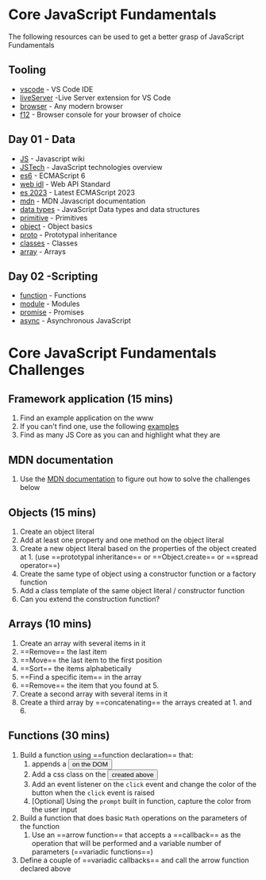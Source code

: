 # Core JavaScript Fundamentals

The following resources can be used to get a better grasp of JavaScript Fundamentals

## Tooling
- [vscode] - VS Code IDE
- [liveServer] -Live Server extension for VS Code
- [browser] - Any modern browser
- [f12] - Browser console for your browser of choice

## Day 01 - Data
- [JS] - Javascript wiki
- [JSTech] - JavaScript technologies overview
- [es6] - ECMAScript 6
- [web idl] - Web API Standard
- [es 2023] - Latest ECMAScript 2023
- [mdn] - MDN Javascript documentation
- [data types] - JavaScript Data types and data structures
- [primitive] - Primitives
- [object] - Object basics
- [proto] - Prototypal inheritance
- [classes] - Classes
- [array] - Arrays
## Day 02 -Scripting
- [function] - Functions
- [module] - Modules
- [promise] - Promises
- [async] - Asynchronous JavaScript

# Core JavaScript Fundamentals Challenges
## Framework application (15 mins)
1. Find an example application on the www
2. If you can't find one, use the following [examples]
3. Find as many JS Core as you can and highlight what they are

## MDN documentation
1. Use the [MDN documentation] to figure out how to solve the challenges below

## Objects (15 mins)
1. Create an object literal
2. Add at least one property and one method on the object literal
3.  Create a new object literal based on the properties of the object created at 1. (use ==prototypal inheritance== or ==Object.create== or ==spread operator==)
4. Create the same type of object using a constructor function or a factory function
5. Add a class template of the same object literal / constructor function
6. Can you extend the construction function?  

## Arrays (10 mins)
1. Create an array with several items in it
2. ==Remove== the last item
3. ==Move== the last item to the first position
4. ==Sort== the items alphabetically
5. ==Find a specific item== in the array
6. ==Remove== the item that you found at 5.
7. Create a second array with several items in it
8. Create a third array by ==concatenating== the arrays created at 1. and 6.

## Functions (30 mins)
1. Build a function using ==function declaration== that:
    1. appends a <button> on the DOM
    2. Add a css class on the <button> created above
   3. Add an event listener on the `click` event and change the color of the button when the `click` event is raised
   4. [Optional] Using the `prompt` built in function, capture the color from the user input
2. Build a function that does basic `Math` operations on the parameters of the function
   1. Use an ==arrow function== that accepts a ==callback== as the operation that will be performed and a variable number of parameters (==variadic functions==)
  2. Define a couple of ==variadic callbacks== and call the arrow function declared above


[examples]:<https://reactjs.org/community/examples.html>
[MDN documentation]:<https://developer.mozilla.org/en-US/>

[vscode]:<https://code.visualstudio.com/>
[liveServer]:<https://marketplace.visualstudio.com/items?itemName=ritwickdey.LiveServer>
[f12]:<https://firefox-source-docs.mozilla.org/devtools-user/browser_console/index.html>
[browser]:<https://caniuse.com/ciu/comparison>
[JS]:<https://en.wikipedia.org/wiki/JavaScript>
[JSTech]:<https://developer.mozilla.org/en-US/docs/Web/JavaScript/JavaScript_technologies_overview>
[es6]:<https://262.ecma-international.org/6.0/>
[web idl]:<https://webidl.spec.whatwg.org/>
[es 2023]:<https://tc39.es/ecma262/multipage/#sec-intro>
[mdn]:<https://developer.mozilla.org/en-US/docs/Web/JavaScript>
[data types]:<https://developer.mozilla.org/en-US/docs/Web/JavaScript/Data_structures>
[primitive]:<https://developer.mozilla.org/en-US/docs/Glossary/Primitive>
[object]:<https://developer.mozilla.org/en-US/docs/Learn/JavaScript/Objects/Basics>
[proto]:<https://developer.mozilla.org/en-US/docs/Web/JavaScript/Inheritance_and_the_prototype_chain>
[classes]:<https://developer.mozilla.org/en-US/docs/Web/JavaScript/Reference/Classes>
[array]:<https://developer.mozilla.org/en-US/docs/Web/JavaScript/Reference/Global_Objects/Array>
[function]:<https://developer.mozilla.org/en-US/docs/Web/JavaScript/Guide/Functions>
[module]:<https://developer.mozilla.org/en-US/docs/Web/JavaScript/Guide/Modules>
[promise]:<https://developer.mozilla.org/en-US/docs/Web/JavaScript/Reference/Global_Objects/Promise>
[async]:<https://developer.mozilla.org/en-US/docs/Learn/JavaScript/Asynchronous>